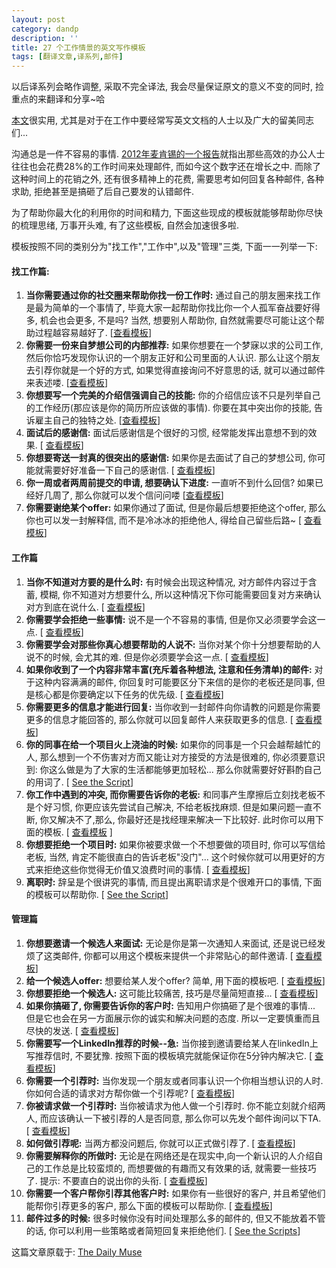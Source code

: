 ```yaml
---
layout: post
category: dandp
description: ''
title: 27 个工作情景的英文写作模板
tags: [翻译文章,译系列,邮件]
---
```


以后译系列会略作调整, 采取不完全译法, 我会尽量保证原文的意义不变的同时, 捡重点的来翻译和分享~哈

<p><a href="http://www.forbes.com/sites/dailymuse/2014/11/18/27-pre-written-templates-for-your-toughest-work-emails/">本文</a>很实用, 尤其是对于在工作中要经常写英文文档的人士以及广大的留美同志们...</p>

<p>沟通总是一件不容易的事情.  <a href="http://www.mckinsey.com/insights/high_tech_telecoms_internet/the_social_economy">2012年麦肯锡的一个报告</a>就指出那些高效的办公人士往往也会花费28%的工作时间来处理邮件, 而如今这个数字还在增长之中.  而除了这种时间上的花销之外, 还有很多精神上的花费, 需要思考如何回复各种邮件, 各种求助, 拒绝甚至是搞砸了后自己要发的认错邮件.</p>

<p>为了帮助你最大化的利用你的时间和精力, 下面这些现成的模板就能够帮助你尽快的梳理思绪, 万事开头难, 有了这些模板, 自然会加速很多啦. </p>

<p>模板按照不同的类别分为"找工作","工作中",以及"管理"三类, 下面一一列举一下:</p>

<h4>找工作篇:</h4>

<ol>
<li><strong>当你需要通过你的社交圈来帮助你找一份工作时:</strong> 通过自己的朋友圈来找工作是最为简单的一个事情了, 毕竟大家一起帮助你找比你一个人孤军奋战要好得多, 机会也会更多, 不是吗? 当然, 想要别人帮助你, 自然就需要尽可能让这个帮助过程越容易越好了.  [<a href="https://www.themuse.com/advice/help-me-find-a-job-emails-to-send-to-your-network">查看模板</a>]</li>
<li><strong>你需要一份来自梦想公司的内部推荐:</strong> 如果你想要在一个梦寐以求的公司工作,  然后你恰巧发现你认识的一个朋友正好和公司里面的人认识. 那么让这个朋友去引荐你就是一个好的方式, 如果觉得直接询问不好意思的话, 就可以通过邮件来表述喽. [<a href="https://www.themuse.com/advice/how-to-ask-for-a-referral-an-email-template">查看模板</a>]</li>
<li><strong>你想要写一个完美的介绍信强调自己的技能:</strong> 你的介绍信应该不只是列举自己的工作经历(那应该是你的简历所应该做的事情). 你要在其中突出你的技能, 告诉雇主自己的独特之处.  [<a href="https://www.themuse.com/advice/the-perfect-cover-letter-template-to-show-off-your-skills">查看模板</a>]</li>
<li><strong>面试后的感谢信:</strong> 面试后感谢信是个很好的习惯, 经常能发挥出意想不到的效果.  [ <a href="https://www.themuse.com/advice/how-to-write-an-interview-thankyou-note-an-email-template">查看模板</a>]</li>
<li><strong>你想要寄送一封真的很突出的感谢信:</strong> 如果你是去面试了自己的梦想公司, 你可能就需要好好准备一下自己的感谢信.  [ <a href="https://www.themuse.com/advice/emails-that-land-jobs-the-best-way-to-shine-in-a-followup-note">查看模板</a>]</li>
<li><strong>你一周或者两周前提交的申请, 想要确认下进度:</strong> 一直听不到什么回信? 如果已经好几周了, 那么你就可以发个信问问喽 [<a href="https://www.themuse.com/advice/how-to-follow-up-on-a-job-application-an-email-template">查看模板</a>]</li>
<li><strong>你需要谢绝某个offer:</strong> 如果你通过了面试, 但是你最后想要拒绝这个offer, 那么你也可以发一封解释信, 而不是冷冰冰的拒绝他人, 得给自己留些后路~ [ <a href="https://www.themuse.com/advice/how-to-gracefully-turn-down-a-job-offer">查看模板</a>]</li>
</ol>

<h4>工作篇</h4>

<ol>
<li><strong>当你不知道对方要的是什么时:</strong> 有时候会出现这种情况, 对方邮件内容过于含蓄, 模糊, 你不知道对方想要什么, 所以这种情况下你可能需要回复对方来确认对方到底在说什么. [ <a href="https://www.themuse.com/advice/the-4-most-ridiculous-emails-in-your-inboxand-how-to-answer-them">查看模板</a>]</li>
<li><strong>你需要学会拒绝一些事情:</strong> 说不是一个不容易的事情, 但是你又必须要学会这一点. [ <a href="https://www.themuse.com/advice/just-say-no-7-canned-responses-to-use-at-work">查看模板</a>]</li>
<li><strong>你需要学会对那些你真心想要帮助的人说不:</strong> 当你对某个你十分想要帮助的人说不的时候,  会尤其的难.  但是你必须要学会这一点. [ <a href="https://www.themuse.com/advice/how-to-say-no-to-anyone-even-a-good-friend">查看模板</a>]</li>
<li><strong>如果你收到了一个内容非常丰富(充斥着各种想法, 注意和任务清单)的邮件:</strong> 对于这种内容满满的邮件, 你回复时可能要区分下来信的是你的老板还是同事, 但是核心都是你要确定以下任务的优先级. [ <a href="https://www.themuse.com/advice/the-4-most-ridiculous-emails-in-your-inboxand-how-to-answer-them">查看模板</a>]</li>
<li><strong>你需要更多的信息才能进行回复:</strong> 当你收到一封邮件向你请教的问题是你需要更多的信息才能回答的, 那么你就可以回复邮件人来获取更多的信息. [
<a href="https://www.themuse.com/advice/the-4-most-ridiculous-emails-in-your-inboxand-how-to-answer-them">查看模板</a>]</li>
<li><strong>你的同事在给一个项目火上浇油的时候:</strong> 如果你的同事是一个只会越帮越忙的人, 那么想到一个不伤害对方而又能让对方接受的方法是很难的, 你必须要意识到: 你这么做是为了大家的生活都能够更加轻松... 那么你就需要好好斟酌自己的用词了. [ <a href="https://www.themuse.com/advice/how-to-gently-tell-a-colleague-youre-overcomplicating-thislike-a-lot">See the Script</a>]</li>
<li><strong>你工作中遇到的冲突, 而你需要告诉你的老板:</strong> 和同事产生摩擦后立刻找老板不是个好习惯, 你更应该先尝试自己解决, 不给老板找麻烦. 但是如果问题一直不断, 你又解决不了,那么, 你最好还是找经理来解决一下比较好. 此时你可以用下面的模板. [ <a href="https://www.themuse.com/advice/how-to-talk-to-your-boss-about-a-coworker-you-hate">查看模板</a> ]</li>
<li><strong>你想要拒绝一个项目时:</strong> 如果你被要求做一个不想要做的项目时, 你可以写信给老板, 当然, 肯定不能很直白的告诉老板"没门"... 这个时候你就可以用更好的方式来拒绝这些你觉得无价值又浪费时间的事情. [ <a href="https://www.themuse.com/advice/how-to-nicely-say-no-to-an-unwanted-project">查看模板</a>]</li>
<li><strong>离职时:</strong> 辞呈是个很讲究的事情, 而且提出离职请求是个很难开口的事情, 下面的模板可以帮助你. [ <a href="https://www.themuse.com/advice/how-to-write-a-resignation-letter">See the Script</a>]</li>
</ol>

<h4>管理篇</h4>

<ol>
<li><strong>你想要邀请一个候选人来面试:</strong> 无论是你是第一次通知人来面试, 还是说已经发烦了这类邮件, 你都可以用这个模板来提供一个非常贴心的邮件邀请. [  <a href="https://www.themuse.com/advice/how-to-invite-a-candidate-to-interview-an-email-template">查看模板</a>]</li>
<li><strong>给一个候选人offer:</strong> 想要给某人发个offer? 简单, 用下面的模板吧. [ <a href="https://www.themuse.com/advice/sending-a-job-offer-an-email-template">查看模板</a>]</li>
<li><strong>你想要拒绝一个候选人:</strong> 这可能比较痛苦, 技巧是尽量简短直接... [ <a href="https://www.themuse.com/advice/how-to-turn-down-a-candidate-an-email-template">查看模板</a>]</li>
<li><strong>如果你搞砸了, 你需要告诉你的客户时:</strong> 告知用户你搞砸了是个很难的事情... 但是它也会在另一方面展示你的诚实和解决问题的态度. 所以一定要慎重而且尽快的发送. [  <a href="https://www.themuse.com/advice/crisis-communications-102-what-to-say-and-how-to-say-it">查看模板</a>]</li>
<li><strong>你需要写一个LinkedIn推荐的时候--急:</strong> 当你接到邀请要给某人在linkedIn上写推荐信时, 不要犹豫. 按照下面的模板填完就能保证你在5分钟内解决它. [  <a href="https://www.themuse.com/advice/your-5minute-guide-to-writing-an-amazing-linkedin-recommendation">查看模板</a>]</li>
<li><strong>你需要一个引荐时:</strong> 当你发现一个朋友或者同事认识一个你相当想认识的人时. 你如何合适的请求对方帮你做一个引荐呢? [ <a href="https://www.themuse.com/advice/how-to-ask-for-an-introduction-an-email-template">查看模板</a>]</li>
<li><strong>你被请求做一个引荐时:</strong> 当你被请求为他人做一个引荐时. 你不能立刻就介绍两人, 而应该确认一下被引荐的人是否同意, 那么你可以先发个邮件询问以下TA. [ <a href="https://www.themuse.com/advice/the-double-optin-intro-an-email-template">查看模板</a>]</li>
<li><strong>如何做引荐呢:</strong> 当两方都没问题后, 你就可以正式做引荐了. [ <a href="https://www.themuse.com/advice/making-a-professional-introduction-an-email-template">查看模板</a>]</li>
<li><strong>你需要解释你的所做时:</strong> 无论是在网络还是在现实中,向一个新认识的人介绍自己的工作总是比较蛮烦的, 而想要做的有趣而又有效果的话, 就需要一些技巧了. 提示: 不要直白的说出你的头衔. [ <a href="https://www.themuse.com/advice/how-to-tell-people-what-you-doand-be-remembered">查看模板</a>]</li>
<li><strong>你需要一个客户帮你引荐其他客户时:</strong> 如果你有一些很好的客户, 并且希望他们能帮你引荐更多的客户, 那么下面的模板可以帮助你. [  <a href="https://www.themuse.com/advice/the-best-way-to-win-new-clients">查看模板</a>]</li>
<li><strong>邮件过多的时候:</strong> 很多时候你没有时间处理那么多的邮件的, 但又不能放着不管的话, 你可以利用一些策略或者简短回复来拒绝他们. [  <a href="https://www.themuse.com/advice/how-to-respond-to-informational-interview-requests-when-you-dont-have-time">See the Scripts</a>]</li>
</ol>

<p>这篇文章原载于:  <a href="http://themuse.com/advice">The Daily Muse</a></p>
